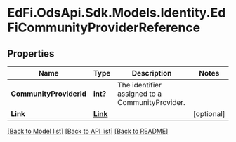 # EdFi.OdsApi.Sdk.Models.Identity.EdFiCommunityProviderReference
## Properties

Name | Type | Description | Notes
------------ | ------------- | ------------- | -------------
**CommunityProviderId** | **int?** | The identifier assigned to a CommunityProvider. | 
**Link** | [**Link**](Link.md) |  | [optional] 

[[Back to Model list]](../README.md#documentation-for-models) [[Back to API list]](../README.md#documentation-for-api-endpoints) [[Back to README]](../README.md)


